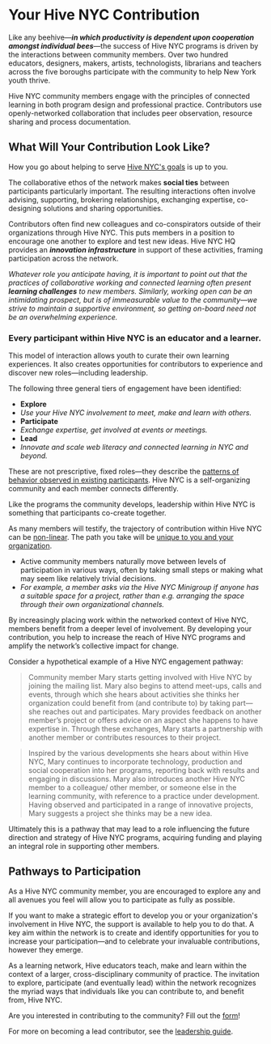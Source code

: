 # Your Hive NYC Contribution

Like any beehive—***in which productivity is dependent upon cooperation amongst individual bees***—the success of Hive NYC programs is driven by the interactions between community members. Over two hundred educators, designers, makers, artists, technologists, librarians and teachers across the five boroughs participate with the community to help New York youth thrive.

Hive NYC community members engage with the principles of connected learning in both program design and professional practice. Contributors use openly-networked collaboration that includes peer observation, resource sharing and process documentation.

## What Will Your Contribution Look Like?

How you go about helping to serve [Hive NYC's goals](../why_a_learning_network/hive_vision_and_goals.html) is up to you.

The collaborative ethos of the network makes **social ties** between participants particularly important. The resulting interactions often involve advising, supporting, brokering relationships, exchanging expertise, co-designing solutions and sharing opportunities.

Contributors often find new colleagues and co-conspirators outside of their organizations through Hive NYC. This puts members in a position to encourage one another to explore and test new ideas. Hive NYC HQ provides an ***innovation infrastructure*** in support of these activities, framing participation across the network.

*Whatever role you anticipate having, it is important to point out that the practices of collaborative working and connected learning often present **learning challenges** to new members. Similarly, working open can be an intimidating prospect, but is of immeasurable value to the community—we strive to maintain a supportive environment, so getting on-board need not be an overwhelming experience.*

### Every participant within Hive NYC is an educator and a learner.

This model of interaction allows youth to curate their own learning experiences. It also creates opportunities for contributors to experience and discover new roles—including leadership.

The following three general tiers of engagement have been identified:
* **Explore**
 * *Use your Hive NYC involvement to meet, make and learn with others.*
* **Participate**
 * *Exchange expertise, get involved at events or meetings.*
* **Lead**
 * *Innovate and scale web literacy and connected learning in NYC and beyond.*

These are not prescriptive, fixed roles—they describe the [patterns of behavior observed in existing participants](http://hivenyc.org/2013/08/31/exploring-how-organizations-interface-with-hive-nyc/). Hive NYC is a self-organizing community and each member connects differently.

Like the programs the community develops, leadership within Hive NYC is something that participants co-create together.

As many members will testify, the trajectory of contribution within Hive NYC can be [non-linear](http://hivenyc.org/2014/01/28/seven-months-hivenyc-new-member-share/). The path you take will be [unique to you and your organization](http://hivenyc.org/2014/01/28/seven-months-hivenyc-new-member-share/).

* Active community members naturally move between levels of participation in various ways, often by taking small steps or making what may seem like relatively trivial decisions.
 * *For example, a member asks via the Hive NYC Minigroup if anyone has a suitable space for a project, rather than e.g. arranging the space through their own organizational channels.*

By increasingly placing work within the networked context of Hive NYC, members benefit from a deeper level of involvement. By developing your contribution, you help to increase the reach of Hive NYC programs and amplify the network’s collective impact for change.

Consider a hypothetical example of a Hive NYC engagement pathway:
> Community member Mary starts getting involved with Hive NYC by joining the mailing list. Mary also begins to attend meet-ups, calls and events, through which she hears about activities she thinks her organization could benefit from (and contribute to) by taking part—she reaches out and participates. Mary provides feedback on another member’s project or offers advice on an aspect she happens to have expertise in. Through these exchanges, Mary starts a partnership with another member or contributes resources to their project.

> Inspired by the various developments she hears about within Hive NYC, Mary continues to incorporate technology, production and social cooperation into her programs, reporting back with results and engaging in discussions. Mary also introduces another Hive NYC member to a colleague/ other member, or someone else in the learning community, with reference to a practice under development. Having observed and participated in a range of innovative projects, Mary suggests a project she thinks may be a new idea.

Ultimately this is a pathway that may lead to a role influencing the future direction and strategy of Hive NYC programs, acquiring funding and playing an integral role in supporting other members.

## Pathways to Participation

As a Hive NYC community member, you are encouraged to explore any and all avenues you feel will allow you to participate as fully as possible.

If you want to make a strategic effort to develop you or your organization's involvement in Hive NYC, the support is available to help you to do that. A key aim within the network is to create and identify opportunities for you to increase your participation—and to celebrate your invaluable contributions, however they emerge.

As a learning network, Hive educators teach, make and learn within the context of a larger, cross-disciplinary community of practice. The invitation to explore, participate (and eventually lead) within the network recognizes the myriad ways that individuals like you can contribute to, and benefit from, Hive NYC.

Are you interested in contributing to the community?
Fill out the [form](https://docs.google.com/forms/d/1dWGAELcYQUWvjGmeh-VTPWbaxb7C3J5dp4lzSJsm-Gw)!

For more on becoming a lead contributor, see the [leadership guide](../leadership_in_hive_nyc/README.md).

